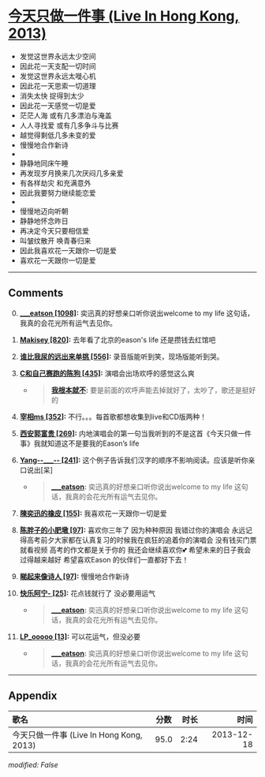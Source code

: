 # [今天只做一件事 (Live In Hong Kong, 2013)](https://music.163.com/song?id=28160867)

* 发觉这世界永远太少空间
* 因此花一天支配一切时间
* 发觉这世界永远太嘥心机
* 因此花一天思索一切道理
* 消失太快 捉得到太少
* 因此花一天感觉一切是爱
* 茫茫人海 或有几多漂泊与淹盖
* 人人寻找爱 或有几多争斗与比赛
* 越觉得剩低几多未变的爱
* 慢慢地合作新诗
* 
* 静静地同床午睡
* 再发现岁月换来几次厌闷几多亲爱
* 有各样劫灾 和充满意外
* 因此我要努力继续能恋爱
* 
* 慢慢地迈向听朝
* 静静地怀念昨日
* 再决定今天只要相信爱
* 叫皱纹散开 唤青春归来
* 因此我喜欢花一天跟你一切是爱
* 喜欢花一天跟你一切是爱


---

## Comments
0. **[___eatson \[1098\]](https://music.163.com/#/user/home?id=74048127):** 奕迅真的好想亲口听你说出welcome to my life 这句话，我真的会花光所有运气去见你。

1. **[Makisey \[820\]](https://music.163.com/#/user/home?id=42996366):** 去年看了北京的eason's life 还是攒钱去红馆吧

2. **[谁比我尿的远出来单挑 \[556\]](https://music.163.com/#/user/home?id=66068617):** 录音版能听到笑，现场版能听到哭。

3. **[C和自己赛跑的陈狗 \[435\]](https://music.163.com/#/user/home?id=31393010):** 演唱会出场欢呼的感觉这么爽
	* > **[我根本就不](https://music.163.com/#/user/home?id=36900760):**  要是前面的欢呼声能去掉就好了，太吵了，歌还是挺好的

4. **[宰相ms \[352\]](https://music.163.com/#/user/home?id=77039360):** 不行。。。每首歌都想收集到live和CD版两种！

5. **[西安郭富贵 \[269\]](https://music.163.com/#/user/home?id=19166720):** 内地演唱会的第一句当我听到的不是这首《今天只做一件事》我就知道这不是要我的Eason’s life

6. **[Yang--___-- \[241\]](https://music.163.com/#/user/home?id=122446168):** 这个例子告诉我们汉字的顺序不影响阅读。应该是听你亲口说出[呆]
	* > **[___eatson](https://music.163.com/#/user/home?id=74048127):** 奕迅真的好想亲口听你说出welcome to my life 这句话，我真的会花光所有运气去见你。

7. **[陳奕迅的橡皮 \[155\]](https://music.163.com/#/user/home?id=75590959):** 我喜欢花一天跟你一切是爱

8. **[陈胖子的小肥墩 \[97\]](https://music.163.com/#/user/home?id=403397634):** 喜欢你三年了  因为种种原因 我错过你的演唱会   永远记得高考前夕大家都在认真复习的时候我在疯狂的追着你的演唱会  没有钱买门票就看视频   高考的作文都是关于你的    我还会继续喜欢你💕    希望未来的日子我会过得越来越好   希望喜欢Eason 的伙伴们一直都好下去！

9. **[睇起来像诗人 \[97\]](https://music.163.com/#/user/home?id=18244427):** 慢慢地合作新诗

10. **[快乐阿宁- \[25\]](https://music.163.com/#/user/home?id=110722209):** 花点钱就行了 没必要用运气
	* > **[___eatson](https://music.163.com/#/user/home?id=74048127):** 奕迅真的好想亲口听你说出welcome to my life 这句话，我真的会花光所有运气去见你。

11. **[LP_ooooo \[13\]](https://music.163.com/#/user/home?id=497214828):** 可以花运气，但没必要
	* > **[___eatson](https://music.163.com/#/user/home?id=74048127):** 奕迅真的好想亲口听你说出welcome to my life 这句话，我真的会花光所有运气去见你。



---

## Appendix

|歌名|分数|时长|时间|
|:---|:---:|---:|---:|
|今天只做一件事 (Live In Hong Kong, 2013)|95.0|2:24|2013-12-18

*modified: False*